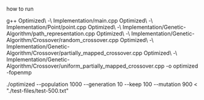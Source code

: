 how to run 

 g++ Optimized\ -\ Implementation/main.cpp Optimized\ -\ Implementation/Point/point.cpp Optimized\ -\ Implementation/Genetic-Algorithm/path_representation.cpp Optimized\ -\ Implementation/Genetic-Algorithm/Crossover/random_crossover.cpp Optimized\ -\ Implementation/Genetic-Algorithm/Crossover/partially_mapped_crossover.cpp Optimized\ -\ Implementation/Genetic-Algorithm/Crossover/uniform_partially_mapped_crossover.cpp -o optimized -fopenmp

./optimized --population 1000 --generation 10 --keep 100 --mutation 900 < "./test-files/test-500.txt"


